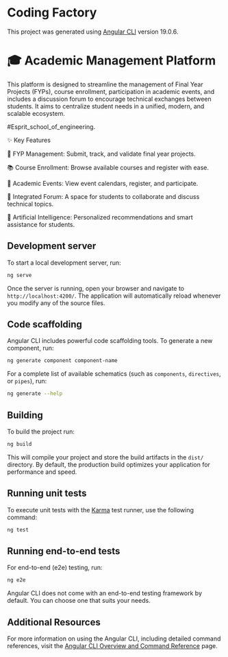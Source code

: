 # Coding Factory 

This project was generated using [Angular CLI](https://github.com/angular/angular-cli) version 19.0.6.


#  🎓 Academic Management Platform
This platform is designed to streamline the management of Final Year Projects (FYPs), course enrollment, participation in academic events, and includes a discussion forum to encourage technical exchanges between students. It aims to centralize student needs in a unified, modern, and scalable ecosystem.

#Esprit_school_of_engineering.

✨ Key Features

📝 FYP Management: Submit, track, and validate final year projects.

📚 Course Enrollment: Browse available courses and register with ease.

📅 Academic Events: View event calendars, register, and participate.

💬 Integrated Forum: A space for students to collaborate and discuss technical topics.

🤖 Artificial Intelligence: Personalized recommendations and smart assistance for students.

## Development server

To start a local development server, run:

```bash
ng serve
```

Once the server is running, open your browser and navigate to `http://localhost:4200/`. The application will automatically reload whenever you modify any of the source files.

## Code scaffolding

Angular CLI includes powerful code scaffolding tools. To generate a new component, run:

```bash
ng generate component component-name
```

For a complete list of available schematics (such as `components`, `directives`, or `pipes`), run:

```bash
ng generate --help
```

## Building

To build the project run:

```bash
ng build
```

This will compile your project and store the build artifacts in the `dist/` directory. By default, the production build optimizes your application for performance and speed.

## Running unit tests

To execute unit tests with the [Karma](https://karma-runner.github.io) test runner, use the following command:

```bash
ng test
```

## Running end-to-end tests

For end-to-end (e2e) testing, run:

```bash
ng e2e
```

Angular CLI does not come with an end-to-end testing framework by default. You can choose one that suits your needs.

## Additional Resources

For more information on using the Angular CLI, including detailed command references, visit the [Angular CLI Overview and Command Reference](https://angular.dev/tools/cli) page.
